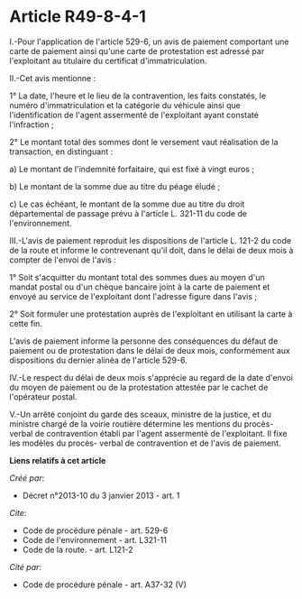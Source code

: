 # Article R49-8-4-1

I.-Pour l'application de l'article 529-6, un avis de paiement comportant une carte de paiement ainsi qu'une carte de
protestation est adressé par l'exploitant au titulaire du certificat d'immatriculation. 

II.-Cet avis mentionne : 

1° La date, l'heure et le lieu de la contravention, les faits constatés, le numéro d'immatriculation et la catégorie du
véhicule ainsi que l'identification de l'agent assermenté de l'exploitant ayant constaté l'infraction ; 

2° Le montant total des sommes dont le versement vaut réalisation de la transaction, en distinguant : 

a) Le montant de l'indemnité forfaitaire, qui est fixé à vingt euros ; 

b) Le montant de la somme due au titre du péage éludé ; 

c) Le cas échéant, le montant de la somme due au titre du droit départemental de passage prévu à l'article L. 321-11 du code
de l'environnement. 

III.-L'avis de paiement reproduit les 
dispositions de l'article L. 121-2 du code de la route 
et informe le contrevenant qu'il doit, dans le délai de deux mois à compter de l'envoi de l'avis : 

1° Soit s'acquitter du montant total des sommes dues au moyen d'un mandat postal ou d'un chèque bancaire joint à la carte de
paiement et envoyé au service de l'exploitant dont l'adresse figure dans l'avis ; 

2° Soit formuler une protestation auprès de l'exploitant en utilisant la carte à cette fin. 

L'avis de paiement informe la personne des conséquences du défaut de paiement ou de protestation dans le délai de deux mois,
conformément aux dispositions du dernier alinéa de l'article 529-6. 

IV.-Le respect du délai de deux mois s'apprécie au regard de la date d'envoi du moyen de paiement ou de la protestation
attestée par le cachet de l'opérateur postal. 

V.-Un arrêté conjoint du garde des sceaux, ministre de la justice, et du ministre chargé de la voirie routière détermine les
mentions du procès-verbal de contravention établi par l'agent assermenté de l'exploitant. Il fixe les modèles du procès-
verbal de contravention et de l'avis de paiement.

**Liens relatifs à cet article**

_Créé par_:

  - Décret n°2013-10 du 3 janvier 2013 - art. 1

_Cite_:

  - Code de procédure pénale - art. 529-6
  - Code de l'environnement - art. L321-11
  - Code de la route. - art. L121-2

_Cité par_:

  - Code de procédure pénale - art. A37-32 (V)
